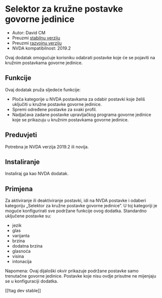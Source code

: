 # Selektor za kružne postavke govorne jedinice #

* Autor: David CM
* Preuzmi [stabilnu verziju][1]
* Preuzmi [razvojnu verziju][2]
* NVDA kompatibilnost: 2019.2

Ovaj dodatak omogućuje korisniku odabrati postavke koje će se pojaviti na kružnim postavkama govorne jedinice.

## Funkcije
Ovaj dodatak pruža sljedeće funkcije:

* Ploča kategorije u NVDA postavkama za odabir postavki koje želiš uključiti
  u kružne postavke govorne jedinice.
* Spremi određene postavke za svaki profil.
* Nadjačava zadane postavke upravljačkog programa govorne jedinice koje se
  prikazuju u kružnim postavkama govorne jedinice.

## Preduvjeti
Potrebna je NVDA verzija 2019.2 ili novija.

## Instaliranje
Instaliraj ga kao NVDA dodatak.

## Primjena
Za aktiviranje ili deaktiviranje postavki, idi na NVDA postavke i odaberi
kategoriju „Selektor za kružne postavke govorne jedinice”. U toj kategoriji
je moguće konfigurirati sve podržane funkcije ovog dodatka. Standardno
uključene postavke su:

* jezik
* glas
* varijanta
* brzina
* dodatna brzina
* glasnoća
* visina
* intonacija

Napomena: Ovaj dijaloški okvir prikazuje podržane postavke samo trenutačne
govorne jedinice. Postavke koje nisu ovdje prisutne ne mijenjaju se u
konfiguraciji dodatka.

[[!tag dev stable]]

[1]: https://addons.nvda-project.org/files/get.php?file=synthrings

[2]: https://addons.nvda-project.org/files/get.php?file=synthrings
